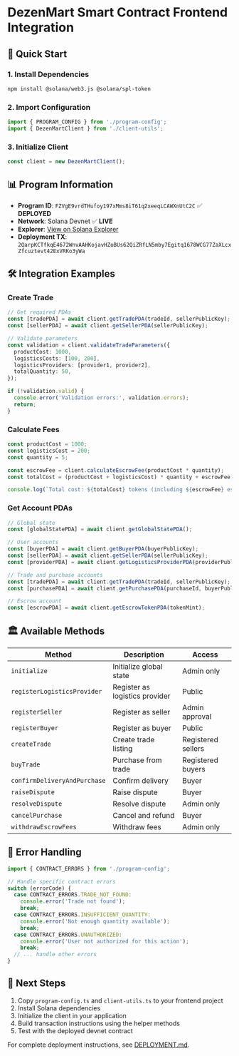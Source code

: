 # DezenMart Smart Contract Frontend Integration

## 🔗 Quick Start

### 1. Install Dependencies
```bash
npm install @solana/web3.js @solana/spl-token
```

### 2. Import Configuration
```typescript
import { PROGRAM_CONFIG } from './program-config';
import { DezenMartClient } from './client-utils';
```

### 3. Initialize Client
```typescript
const client = new DezenMartClient();
```

## 📊 Program Information

- **Program ID**: `FZVgE9vrdTHufoy197xMms8iT61q2xeeqLCAWXnUtC2C` ✅ **DEPLOYED**
- **Network**: Solana Devnet ✅ **LIVE**
- **Explorer**: [View on Solana Explorer](https://explorer.solana.com/address/FZVgE9vrdTHufoy197xMms8iT61q2xeeqLCAWXnUtC2C?cluster=devnet)
- **Deployment TX**: `2QarpKCTfkqE4672WnvAAHKojavHZoBUs62QiZRfLN5mby7Egitq1678WCG77ZaXLcxZfcuztevt42ExVRKo3yWa`

## 🛠 Integration Examples

### Create Trade
```typescript
// Get required PDAs
const [tradePDA] = await client.getTradePDA(tradeId, sellerPublicKey);
const [sellerPDA] = await client.getSellerPDA(sellerPublicKey);

// Validate parameters
const validation = client.validateTradeParameters({
  productCost: 1000,
  logisticsCosts: [100, 200],
  logisticsProviders: [provider1, provider2],
  totalQuantity: 50,
});

if (!validation.valid) {
  console.error('Validation errors:', validation.errors);
  return;
}
```

### Calculate Fees
```typescript
const productCost = 1000;
const logisticsCost = 200;
const quantity = 5;

const escrowFee = client.calculateEscrowFee(productCost * quantity);
const totalCost = (productCost + logisticsCost) * quantity + escrowFee;

console.log(`Total cost: ${totalCost} tokens (including ${escrowFee} escrow fee)`);
```

### Get Account PDAs
```typescript
// Global state
const [globalStatePDA] = await client.getGlobalStatePDA();

// User accounts
const [buyerPDA] = await client.getBuyerPDA(buyerPublicKey);
const [sellerPDA] = await client.getSellerPDA(sellerPublicKey);
const [providerPDA] = await client.getLogisticsProviderPDA(providerPublicKey);

// Trade and purchase accounts
const [tradePDA] = await client.getTradePDA(tradeId, sellerPublicKey);
const [purchasePDA] = await client.getPurchasePDA(purchaseId, buyerPublicKey);

// Escrow account
const [escrowPDA] = await client.getEscrowTokenPDA(tokenMint);
```

## 🏛 Available Methods

| Method | Description | Access |
|--------|-------------|---------|
| `initialize` | Initialize global state | Admin only |
| `registerLogisticsProvider` | Register as logistics provider | Public |
| `registerSeller` | Register as seller | Admin approval |
| `registerBuyer` | Register as buyer | Public |
| `createTrade` | Create trade listing | Registered sellers |
| `buyTrade` | Purchase from trade | Registered buyers |
| `confirmDeliveryAndPurchase` | Confirm delivery | Buyer |
| `raiseDispute` | Raise dispute | Buyer |
| `resolveDispute` | Resolve dispute | Admin only |
| `cancelPurchase` | Cancel and refund | Buyer |
| `withdrawEscrowFees` | Withdraw fees | Admin only |

## 🚨 Error Handling

```typescript
import { CONTRACT_ERRORS } from './program-config';

// Handle specific contract errors
switch (errorCode) {
  case CONTRACT_ERRORS.TRADE_NOT_FOUND:
    console.error('Trade not found');
    break;
  case CONTRACT_ERRORS.INSUFFICIENT_QUANTITY:
    console.error('Not enough quantity available');
    break;
  case CONTRACT_ERRORS.UNAUTHORIZED:
    console.error('User not authorized for this action');
    break;
  // ... handle other errors
}
```

## 📱 Next Steps

1. Copy `program-config.ts` and `client-utils.ts` to your frontend project
2. Install Solana dependencies
3. Initialize the client in your application
4. Build transaction instructions using the helper methods
5. Test with the deployed devnet contract

For complete deployment instructions, see [DEPLOYMENT.md](../DEPLOYMENT.md).